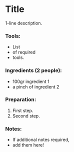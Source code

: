 # Title
1-line description.

### Tools:
- List
- of required
- tools.

### Ingredients (2 people):
- 100gr ingredient 1
- a pinch of ingredient 2

### Preparation:
1) First step.
2) Second step.

### Notes:
- If additional notes required,
- add them here!

[//]: # (Comment... leave 1 empty line above!)
